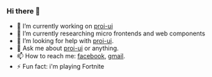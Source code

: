 ### Hi there 👋

- 🔭 I’m currently working on [proi-ui](https://github.com/specialdoom/proi-ui)
- 🌱 I’m currently researching micro frontends and web components
- 🤔 I’m looking for help with [proi-ui](https://github.com/specialdoom/proi-ui).
- 💬 Ask me about [proi-ui](https://github.com/specialdoom/proi-ui) or anything.
- 📫 How to reach me: [facebook](https://www.facebook.com/bledeabogdan), [gmail](mailto:bledea.bogdan97@gmail.com).
- ⚡ Fun fact: i'm playing Fortnite 
